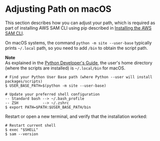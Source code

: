 # Adjusting Path on macOS<a name="serverless-sam-cli-install-mac-path"></a>

This section describes how you can adjust your path, which is required as part of installing AWS SAM CLI using pip described in [Installing the AWS SAM CLI](serverless-sam-cli-install.md)\.

On macOS systems, the command `python -m site --user-base` typically prints `~/.local` path, so you need to add `/bin` to obtain the script path\.

**Note**  
As explained in the [Python Developer's Guide](https://www.python.org/dev/peps/pep-0370/#specification), the user's home directory \(where the scripts are installed\) is `~/.local/bin` for macOS\.

```
# Find your Python User Base path (where Python --user will install packages/scripts)
$ USER_BASE_PATH=$(python -m site --user-base)

# Update your preferred shell configuration
-- Standard bash --> ~/.bash_profile
-- ZSH           --> ~/.zshrc
$ export PATH=$PATH:$USER_BASE_PATH/bin
```

Restart or open a new terminal, and verify that the installation worked:

```
# Restart current shell
$ exec "$SHELL"
$ sam --version
```